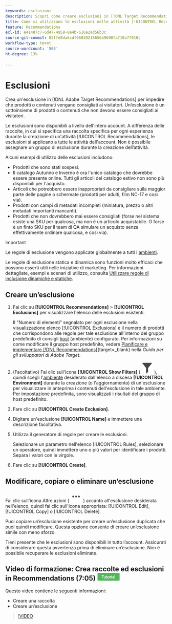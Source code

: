```yaml
---
keywords: esclusioni
description: Scopri come creare esclusioni in [!DNL Target Recommendations] per impedire che prodotti o contenuti vengano consigliati ai visitatori.
title: Come si utilizzano le esclusioni nelle attività [!UICONTROL Recommendations]?
feature: Recommendations
exl-id: e41487c7-6d47-4958-8e4b-616a2ad56b3c
source-git-commit: 02ffe8da6cdf96039218656b9690fa719a77910c
workflow-type: tm+mt
source-wordcount: '503'
ht-degree: 13%

---
```


# Esclusioni

Crea un&#39;esclusione in [!DNL Adobe Target Recommendations] per impedire che prodotti o contenuti vengano consigliati ai visitatori. Un’esclusione è un sottoinsieme di prodotti o contenuti che non devono essere consigliati ai visitatori.

Le esclusioni sono disponibili a livello dell&#39;intero account. A differenza delle raccolte, in cui si specifica una raccolta specifica per ogni esperienza durante la creazione di un&#39;attività [!UICONTROL Recommendations], le esclusioni si applicano a tutte le attività dell&#39;account. Non è possibile assegnare un gruppo di esclusione durante la creazione dell’attività.

Alcuni esempi di utilizzo delle esclusioni includono:

* Prodotti che sono stati sospesi.
* Il catalogo Autunno e Inverno è ora l&#39;unico catalogo che dovrebbe essere presente online. Tutti gli articoli del catalogo estivo non sono più disponibili per l&#39;acquisto.
* Articoli che potrebbero essere inappropriati da consigliare sulla maggior parte delle pagine o schermate (prodotti per adulti, film NC-17 e così via).
* Prodotti con campi di metadati incompleti (miniatura, prezzo o altri metadati importanti mancanti).
* Prodotti che non dovrebbero mai essere consigliati (forse nel sistema esiste una SKU per qualcosa, ma non è un articolo acquistabile. O forse è un finto SKU per il team di QA simulare un acquisto senza effettivamente ordinare qualcosa, e così via).

>[!IMPORTANT]
>
>Le regole di esclusione vengono applicate globalmente a tutti i [ambienti](/help/main/administrating-target/environments.md).
>
>Le regole di esclusione statica e dinamica sono funzioni molto efficaci che possono esserti utili nelle iniziative di marketing. Per informazioni dettagliate, esempi e scenari di utilizzo, consulta [Utilizzare regole di inclusione dinamiche e statiche](/help/main/c-recommendations/c-algorithms/use-dynamic-and-static-inclusion-rules.md#concept_4CB5C0FA705D4E449BD0B37B3D987F9F).

## Creare un’esclusione

1. Fai clic su **[!UICONTROL Recommendations]** > **[!UICONTROL Exclusions]** per visualizzare l&#39;elenco delle esclusioni esistenti.

   Il &quot;Numero di elementi&quot; segnalato per ogni esclusione nella visualizzazione elenco [!UICONTROL Exclusions] è il numero di prodotti che corrispondono alle regole per tale esclusione all&#39;interno del gruppo predefinito di consigli [host](/help/main/administrating-target/hosts.md) (ambiente) configurato. Per informazioni su come modificare il gruppo host predefinito, vedere [Pianificare e implementare [!DNL Recommendations]](https://experienceleague.adobe.com/it/docs/target-dev/developer/recommendations){target=_blank} nella *Guida per gli sviluppatori di Adobe Target*.

1. (Facoltativo) Fai clic sull&#39;icona **[!UICONTROL Show Filters]** ( ![icona Mostra filtri](/help/main/assets/icons/Filter.svg) ), quindi scegli l&#39;[ambiente](/help/main/administrating-target/environments.md) desiderato dall&#39;elenco a discesa **[!UICONTROL Environment]** durante la creazione (o l&#39;aggiornamento) di un&#39;esclusione per visualizzare in anteprima i contenuti dell&#39;esclusione in tale ambiente. Per impostazione predefinita, sono visualizzati i risultati del gruppo di host predefinito.

1. Fare clic su **[!UICONTROL Create Exclusion]**.

1. Digitare un&#39;esclusione **[!UICONTROL Name]** e immettere una descrizione facoltativa.

1. Utilizza il generatore di regole per creare le esclusioni.

   Selezionare un parametro nell&#39;elenco [!UICONTROL Rules], selezionare un operatore, quindi immettere uno o più valori per identificare i prodotti. Separa i valori con le virgole.

1. Fare clic su **[!UICONTROL Create]**.

<!-- ## Create an exclusion using Advanced Search

You can also create exclusions using [!UICONTROL Advanced Search] on the [Catalog Search](/help/main/c-recommendations/c-products/catalog-search.md#save-as) page ( [!UICONTROL Recommendations] > [!UICONTROL Catalog Search] > [!UICONTROL Advanced Search]). 

![Save as dialog](/help/main/c-recommendations/c-products/assets/save-as.png)

After creating a search using "id > contains," for example, you can then click [!UICONTROL Save As] > [!UICONTROL Exclusion].

>[!IMPORTANT]
>
>The [!UICONTROL Advanced Search] functionality is case-insensitive; however, products returned at the time of delivery are based on case-sensitive search. This mismatch might lead to confusion. Ensure that you consider case-sensitivity when you create exclusions based on results using the Advanced Search functionality. For example, if you perform a search for "Holiday," that initial search lists results containing "Holiday" and "holiday." If you then create an exclusion with the intent to exclude products containing "holiday," only products containing "holiday" are excluded. Products containing "Holiday" are not excluded. -->

## Modificare, copiare o eliminare un’esclusione

Fai clic sull&#39;icona Altre azioni ( ![Icona Altre azioni](/help/main/assets/icons/MoreSmallList.svg) ) accanto all&#39;esclusione desiderata nell&#39;elenco, quindi fai clic sull&#39;icona appropriata: [!UICONTROL Edit], [!UICONTROL Copy] o [!UICONTROL Delete].

Puoi copiare un’esclusione esistente per creare un’esclusione duplicata che puoi quindi modificare. Questa opzione consente di creare un’esclusione simile con meno sforzo.

Tieni presente che le esclusioni sono disponibili in tutto l’account. Assicurati di considerare questa avvertenza prima di eliminare un’esclusione. Non è possibile recuperare le esclusioni eliminate.

## Video di formazione: Crea raccolte ed esclusioni in Recommendations (7:05) ![Icona esercitazione](/help/main/assets/tutorial.png)

Questo video contiene le seguenti informazioni:

* Creare una raccolta
* Creare un’esclusione

>[!VIDEO](https://video.tv.adobe.com/v/328804?captions=ita)
